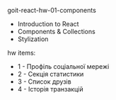 goit-react-hw-01-components

- Introduction to React
- Components & Collections
- Stylization

hw items:

- 1 - Профіль соціальної мережі
- 2 - Секція статистики
- 3 - Список друзів
- 4 - Історія транзакцій
